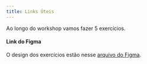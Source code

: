 ```yaml
---
title: Links Úteis
---
```


Ao longo do workshop vamos fazer 5 exercícios.

#### Link do Figma

O design dos exercícios estão nesse [arquivo do Figma](https://www.figma.com/design/eZhlJehlg7pQNTb2ghaKmt/TailwindCSS---Exerc%C3%ADcios?node-id=0-1&t=kDraca2deIecUPoQ-1).
